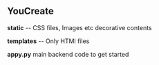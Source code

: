 ## YouCreate
**static** -- CSS files, Images etc decorative contents

**templates** -- Only HTMl files

**appy.py** main backend code to get started
